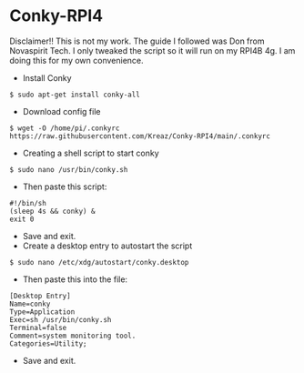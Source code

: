 # Conky-RPI4
Disclaimer!! This is not my work. The guide I followed was Don from Novaspirit Tech. I only tweaked the script so it will run on my RPI4B 4g. I am doing this for my own convenience.

- Install Conky
```
$ sudo apt-get install conky-all
```
- Download config file
```
$ wget -O /home/pi/.conkyrc https://raw.githubusercontent.com/Kreaz/Conky-RPI4/main/.conkyrc
```
- Creating a shell script to start conky
```
$ sudo nano /usr/bin/conky.sh
```
- Then paste this script:
```
#!/bin/sh
(sleep 4s && conky) &
exit 0
```
- Save and exit.
- Create a desktop entry to autostart the script
```
$ sudo nano /etc/xdg/autostart/conky.desktop
```
- Then paste this into the file:
```
[Desktop Entry]
Name=conky
Type=Application
Exec=sh /usr/bin/conky.sh
Terminal=false
Comment=system monitoring tool.
Categories=Utility;
```
- Save and exit.


